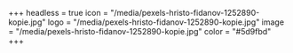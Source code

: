 +++
headless = true
icon = "/media/pexels-hristo-fidanov-1252890-kopie.jpg"
logo = "/media/pexels-hristo-fidanov-1252890-kopie.jpg"
image = "/media/pexels-hristo-fidanov-1252890-kopie.jpg"
color = "#5d9fbd"
+++
